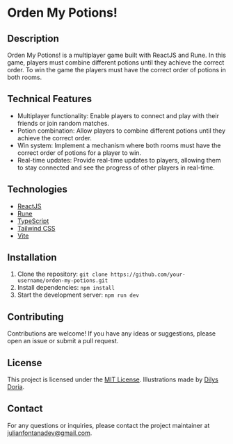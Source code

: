 # Orden My Potions!

<!-- ![Game Logo](/path/to/logo.png) -->

## Description
Orden My Potions! is a multiplayer game built with ReactJS and Rune. In this game, players must combine different potions until they achieve the correct order. To win the game the players must have the correct order of potions in both rooms.

## Technical Features
- Multiplayer functionality: Enable players to connect and play with their friends or join random matches.
- Potion combination: Allow players to combine different potions until they achieve the correct order.
- Win system: Implement a mechanism where both rooms must have the correct order of potions for a player to win.
- Real-time updates: Provide real-time updates to players, allowing them to stay connected and see the progress of other players in real-time.

## Technologies
- [ReactJS](https://reactjs.org/)
- [Rune](https://www.rune.ai/)
- [TypeScript](https://www.typescriptlang.org/)
- [Tailwind CSS](https://tailwindcss.com/)
- [Vite](https://vitejs.dev/)

## Installation
1. Clone the repository: `git clone https://github.com/your-username/orden-my-potions.git`
2. Install dependencies: `npm install`
3. Start the development server: `npm run dev`

## Contributing
Contributions are welcome! If you have any ideas or suggestions, please open an issue or submit a pull request.

## License
This project is licensed under the [MIT License](https://opensource.org/licenses/MIT).
Illustrations made by [Dilys Doria](https://www.linkedin.com/in/dilys-adriana-doria-coneo-9719331b1/).

## Contact
For any questions or inquiries, please contact the project maintainer at julianfontanadev@gmail.com.
